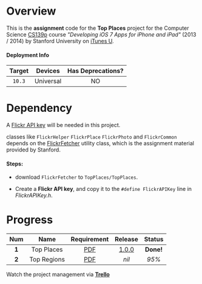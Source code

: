 # Overview

This is the **assignment** code for the **Top Places** project for the Computer Science [CS139p](http://www.stanford.edu/class/cs193p) course *"Developing iOS 7 Apps for iPhone and iPad"* (2013 / 2014) by Stanford University on [iTunes U](https://itunes.apple.com/us/course/developing-ios-7-apps-for/id733644550).

#### Deployment Info

| Target |  Devices  | Has Deprecations? |
| :----: | :-------: | :---------------: |
| `10.3` | Universal |        NO         |

# Dependency

A [Flickr API key](https://www.flickr.com/services/api/misc.api_keys.html) will be needed in this project.

classes like `FlickrHelper` `FlickrPlace` `FlickrPhoto` and `FlickrCommon` depends on the [FlickrFetcher](http://www.stanford.edu/class/cs193p/cgi-bin/drupal/system/files/sample_code/Flickr%20Fetcher.zip) utility class, which is the assignment material provided by Stanford.

#### Steps:

- download `FlickrFetcher` to `TopPlaces/TopPlaces`.


- Create a **Flickr API key**, and copy it to the `#define FlickrAPIKey` line in *FlickrAPIKey.h*.

# Progress

|  Num  |    Name     |               Requirement                |                 Release                  |  Status   |
| :---: | :---------: | :--------------------------------------: | :--------------------------------------: | :-------: |
| **1** | Top Places  | [PDF](https://github.com/jessehao/TopPlaces/blob/master/Docs/Developing%20iOS%207%20Apps_%20Assignment%205.pdf) | [1.0.0](https://github.com/jessehao/TopPlaces/releases/tag/1.0.0) | **Done!** |
| **2** | Top Regions | [PDF](https://github.com/jessehao/TopPlaces/blob/master/Docs/Developing%20iOS%207%20Apps_%20Assignment%206.pdf) |                  *nil*                   |   *95%*   |

Watch the project management via [**Trello**](https://trello.com/b/Djuno0KH)